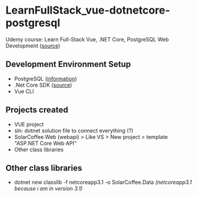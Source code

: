 # LearnFullStack_vue-dotnetcore-postgresql
Udemy course: Learn Full-Stack Vue, .NET Core, PostgreSQL Web Development ([source](https://www.udemy.com/course/learn-full-stack-vue-net-core-postgres))

## Development Environment Setup
* PostgreSQL ([information](https://www.postgresql.org/download/))
* .Net Core SDK ([source](https://dotnet.microsoft.com/download))
* Vue CLI

## Projects created
* VUE project
* sln: dotnet solution file to connect everything (?)
* SolarCoffee.Web (webapi) > Like VS > New project > template "ASP.NET Core Web API"
* Other class libraries

## Other class libraries
* dotnet new classlib -f netcoreapp3.1 -o SolarCoffee.Data *(netcoreapp3.1 because i am in version 3.1)*